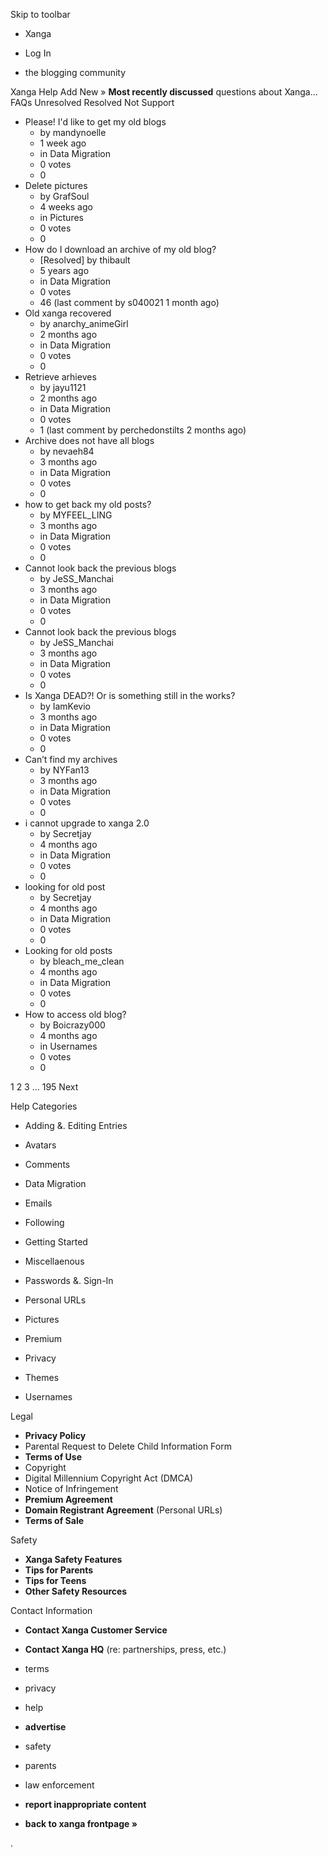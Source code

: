 Skip to toolbar

*   Xanga

*   Log In

*   the blogging community

Xanga Help Add New » **Most recently discussed** questions about Xanga… FAQs Unresolved Resolved Not Support

*   Please! I'd like to get my old blogs
    *   by mandynoelle
    *   1 week ago
    *   in Data Migration
    *   0 votes
    *   0
*   Delete pictures
    *   by GrafSoul
    *   4 weeks ago
    *   in Pictures
    *   0 votes
    *   0
*   How do I download an archive of my old blog?
    *   \[Resolved\] by thibault
    *   5 years ago
    *   in Data Migration
    *   0 votes
    *   46 (last comment by s040021 1 month ago)
*   Old xanga recovered
    *   by anarchy\_animeGirl
    *   2 months ago
    *   in Data Migration
    *   0 votes
    *   0
*   Retrieve arhieves
    *   by jayu1121
    *   2 months ago
    *   in Data Migration
    *   0 votes
    *   1 (last comment by perchedonstilts 2 months ago)
*   Archive does not have all blogs
    *   by nevaeh84
    *   3 months ago
    *   in Data Migration
    *   0 votes
    *   0
*   how to get back my old posts?
    *   by MYFEEL\_LING
    *   3 months ago
    *   in Data Migration
    *   0 votes
    *   0
*   Cannot look back the previous blogs
    *   by JeSS\_Manchai
    *   3 months ago
    *   in Data Migration
    *   0 votes
    *   0
*   Cannot look back the previous blogs
    *   by JeSS\_Manchai
    *   3 months ago
    *   in Data Migration
    *   0 votes
    *   0
*   Is Xanga DEAD?! Or is something still in the works?
    *   by IamKevio
    *   3 months ago
    *   in Data Migration
    *   0 votes
    *   0
*   Can’t find my archives
    *   by NYFan13
    *   3 months ago
    *   in Data Migration
    *   0 votes
    *   0
*   i cannot upgrade to xanga 2.0
    *   by Secretjay
    *   4 months ago
    *   in Data Migration
    *   0 votes
    *   0
*   looking for old post
    *   by Secretjay
    *   4 months ago
    *   in Data Migration
    *   0 votes
    *   0
*   Looking for old posts
    *   by bleach\_me\_clean
    *   4 months ago
    *   in Data Migration
    *   0 votes
    *   0
*   How to access old blog?
    *   by Boicrazy000
    *   4 months ago
    *   in Usernames
    *   0 votes
    *   0

1 2 3 ... 195 Next

Help Categories

*   Adding &. Editing Entries
*   Avatars
*   Comments
*   Data Migration
*   Emails
*   Following
*   Getting Started
*   Miscellaenous

*   Passwords &. Sign-In
*   Personal URLs
*   Pictures
*   Premium
*   Privacy
*   Themes
*   Usernames

Legal

*   **Privacy Policy**
*   Parental Request to Delete Child Information Form
*   **Terms of Use**
*   Copyright
*   Digital Millennium Copyright Act (DMCA)
*   Notice of Infringement
*   **Premium Agreement**
*   **Domain Registrant Agreement** (Personal URLs)
*   **Terms of Sale**

Safety

*   **Xanga Safety Features**
*   **Tips for Parents**
*   **Tips for Teens**
*   **Other Safety Resources**

Contact Information

*   **Contact Xanga Customer Service**
*   **Contact Xanga HQ** (re: partnerships, press, etc.)

*   terms
*   privacy
*   help
*   **advertise**

*   safety
*   parents
*   law enforcement
*   **report inappropriate content**

*   **back to xanga frontpage »**

<img src="http://pixel.quantserve.com/pixel/p-87h-iNOVooym2.gif" style="display: none" height="1" width="1" alt="Quantcast"/>.